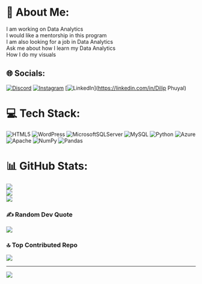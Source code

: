 # 💫 About Me:
I am working on Data Analytics<br>I would like a mentorship in this program<br>I am also looking for a job in Data Analytics<br>Ask me about how I learn my Data Analytics<br>How I do my visuals<br>


## 🌐 Socials:
[![Discord](https://img.shields.io/badge/Discord-%237289DA.svg?logo=discord&logoColor=white)](https://discord.gg/dphuyal) [![Instagram](https://img.shields.io/badge/Instagram-%23E4405F.svg?logo=Instagram&logoColor=white)](https://instagram.com/dilip_phuyal) [![LinkedIn](https://img.shields.io/badge/LinkedIn-%230077B5.svg?logo=linkedin&logoColor=white)](https://linkedin.com/in/Dilip Phuyal) 

# 💻 Tech Stack:
![HTML5](https://img.shields.io/badge/html5-%23E34F26.svg?style=for-the-badge&logo=html5&logoColor=white) ![WordPress](https://img.shields.io/badge/WordPress-%23117AC9.svg?style=for-the-badge&logo=WordPress&logoColor=white) ![MicrosoftSQLServer](https://img.shields.io/badge/Microsoft%20SQL%20Server-CC2927?style=for-the-badge&logo=microsoft%20sql%20server&logoColor=white) ![MySQL](https://img.shields.io/badge/mysql-4479A1.svg?style=for-the-badge&logo=mysql&logoColor=white) ![Python](https://img.shields.io/badge/python-3670A0?style=for-the-badge&logo=python&logoColor=ffdd54) ![Azure](https://img.shields.io/badge/azure-%230072C6.svg?style=for-the-badge&logo=microsoftazure&logoColor=white) ![Apache](https://img.shields.io/badge/apache-%23D42029.svg?style=for-the-badge&logo=apache&logoColor=white) ![NumPy](https://img.shields.io/badge/numpy-%23013243.svg?style=for-the-badge&logo=numpy&logoColor=white) ![Pandas](https://img.shields.io/badge/pandas-%23150458.svg?style=for-the-badge&logo=pandas&logoColor=white)
# 📊 GitHub Stats:
![](https://github-readme-stats.vercel.app/api?username=phuyalD&theme=dark&hide_border=false&include_all_commits=false&count_private=false)<br/>
![](https://github-readme-streak-stats.herokuapp.com/?user=phuyalD&theme=dark&hide_border=false)<br/>
![](https://github-readme-stats.vercel.app/api/top-langs/?username=phuyalD&theme=dark&hide_border=false&include_all_commits=false&count_private=false&layout=compact)

### ✍️ Random Dev Quote
![](https://quotes-github-readme.vercel.app/api?type=horizontal&theme=radical)

### 🔝 Top Contributed Repo
![](https://github-contributor-stats.vercel.app/api?username=phuyalD&limit=5&theme=dark&combine_all_yearly_contributions=true)

---
[![](https://visitcount.itsvg.in/api?id=phuyalD&icon=0&color=0)](https://visitcount.itsvg.in)

<!-- Proudly created with GPRM ( https://gprm.itsvg.in ) -->